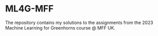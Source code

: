 # ML4G-MFF
The repository contains my solutions to the assignments from the 2023 Machine Learning for Greenhorns course @ MFF UK.
